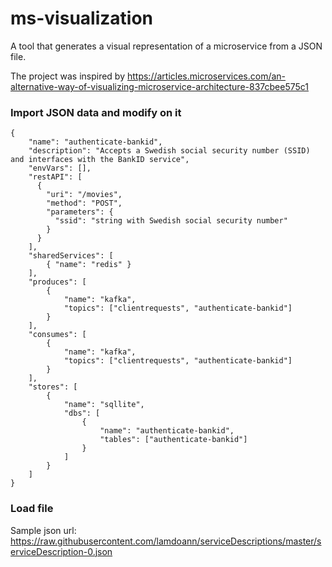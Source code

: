 # ms-visualization
A tool that generates a visual representation of a microservice from a JSON file.

The project was inspired by https://articles.microservices.com/an-alternative-way-of-visualizing-microservice-architecture-837cbee575c1

### Import JSON data and modify on it
```
{
    "name": "authenticate-bankid",
    "description": "Accepts a Swedish social security number (SSID) and interfaces with the BankID service",
    "envVars": [],
    "restAPI": [
      {
        "uri": "/movies",
        "method": "POST",
        "parameters": {
          "ssid": "string with Swedish social security number"
        }
      }
    ],
    "sharedServices": [
        { "name": "redis" }
    ],
    "produces": [
        {
            "name": "kafka",
            "topics": ["clientrequests", "authenticate-bankid"]
        }
    ],
    "consumes": [
        {
            "name": "kafka",
            "topics": ["clientrequests", "authenticate-bankid"]
        }
    ],
    "stores": [
        {
            "name": "sqllite",
            "dbs": [
                {
                    "name": "authenticate-bankid",
                    "tables": ["authenticate-bankid"]
                }
            ]
        }
    ]
}
``` 

### Load file
Sample json url: https://raw.githubusercontent.com/lamdoann/serviceDescriptions/master/serviceDescription-0.json

